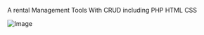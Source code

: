A rental Management Tools With CRUD including PHP HTML CSS

![Image](https://github.com/Ndiayesire/rental_management/blob/master/VUES/Pers.png)
